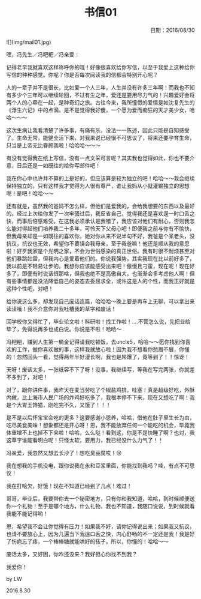 <h1 style="text-align:center">书信01</h1>

<p align="right">日期：2016/08/30</p>
![](img/mail01.jpg)

嘿，冯先生／冯粑粑／冯亲爱：

记得老早我就喜欢这样称呼你的哦！好像很喜欢给你写信，以至于我爱上这种给你写信的种种感觉。你呢？你是否每次阅读我的信都会特别开心呢？

人的一辈子并不是很长，比如爱一个人三年，人生并没有许多三年啊！而我也不知有多少个三年可以继续轮回，不过有生之年，爱还是要用尽力气的！兴趣爱好会将两个人的心牵在一起，是种奇幻之旅。古往今来，我所憧憬的爱情是如沈复先生的《浮生六记》中的点滴。是不是觉得我好傻，一个愿为爱而痴狂的天才美少女，哈哈～～～

这次生病让我看清楚了许多事，有痛有乐，没法一一陈述，因此只能是自知感受了。生命无常，能健全活下来，对我来说已经很不可思议了，将来还要孕育生命，只当是上帝无比眷顾我啦！哈哈哈～～～

有没有觉得我在纸上写信，没有一点文采可言呢？其实我也觉得如此，你也不要介意，日后还是一如既往的给你写邮件吧！

我在你心中也许并不算的上是好的，但应该算是较为独立的吧！哈哈～～我会继续保持独立的，只有这样我才觉得为人很有尊严，谁让我妈从小就灌输独立的思想呢！是吧！哈哈～～

还有就是，虽然我的爸妈不怎么样，但他们是爱我的，会给我想要的东西以及最好的。经过上次给你发了一次牢骚过后，我反省自己，觉得我还是喜欢逞一时口舌之快，而事后倍感难受。在这我必须承认是我错了，我应该对他们有耐心，否则我怎么能对得起他们培养我二十多年，可怜天下父母心吧！即便我之前与你有不愉快，但我母亲却是一如既往的喜欢你，她对你从来不说半句不好，我爸是个呆老头，没抗议，抗议也无效，希望你不要误会我母亲，至于我爸嘛！他还是顺从我的意思啦！好歹我家是个光明之家，不会为世俗感染的真正世俗。我有时很不耐烦甚至对他们暴跳如雷，但我内心是爱着他们的。你说我强势，其实我现在比以前好多了，我以前是不轻易让步的。我想你应该能感受出来吧！傲慢且刁蛮，现在呢！现在好多了，即便有时说话很那啥，但我也绝不是高傲自大，也渐渐会多考虑他人啊！但有些事情都是没法降低自己的姿态去委屈求全，或许这是人的个性，而我正好就是这种个性吧，对吧！

给你说这么多，却发现自己废话连篇，哈哈哈～晚上要是再车上无聊，可以拿出来读读哦！我不介意你对我吐槽我的草字和废话！

回学校你又得忙了，毕业论文啦！科研啦！找工作啦！....不管怎么说，先把业给毕了，免得说再多也成白说。你说是不啦！哈哈～

冯粑粑，赚到人生第一桶金记得请我吃顿饭，去uncle5，哈哈～～愿你找到你喜欢的工作，做你喜欢做的事，这样我就放心啦！因为我不想看你愁眉不展，你懂的！忽然回头一看，觉得两年半好漫长啊，我也是屌爆了，竟等到了！！惊讶！

天呀！废话太多，一张纸容不下了呀！没事，我继续写，等我在写完两张，你就差不多到了，对吧！

对了，跟你讲件事，我昨天在麦当劳吃了个椒盐鸡排，哇塞！真是超级好吃，外酥内嫩，比上海市人民广场的炸鸡好吃多了，我根本停不下来，现在又想吃了啊！我是个大胃王馋猫，刚吃完不久，又饿了！！！

是不是以后怀宝宝会吃的更多？这要感谢小恩养，哈哈，借他在肚子里生长为由，吃尽美食美味！想象都还是开心呀！恩，我不能放弃任何一个能吃的机会，毕竟我体重增不上也掉不下来啦！哈哈，么么哒！看到这，你是不是快睡了啊？也对，我这草字谁能看明白呢！只怪太软，要用力，我已经没什么力气了！！

冯亲爱，我忽然又想去长沙了！想吃臭豆腐哎！😢

我在想我的手机没电，跟你说我在永和豆浆里面，你能找到我吗？哇，有点不可思议！

我在打哈欠，好饿！现在不知道已经到了几点！难过！

哥哥，毕业后，我要带你去一个秘密地方，只有你和我知道，哈哈，到时候顺便送你一个礼物！至于是哪个地方，什么礼物，我也不知道，我随口说说，到时候就看我能不能记得哟！

恩，希望我不会让你觉得有压力！如果我不好，请你记得说出来；如果我又抗议，也请不要放心上，因为几遍当下我逞口舌之快，内心舒畅的不一定还是我！我是好了伤疤忘了疼，一个棒棒糖就能哄好的孩子。所以，你懂的！哈哈～～

废话太多，又好困，你咋还没来？我好担心你找不到我？



我爱你！

by LW

2016.8.30